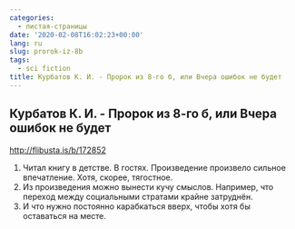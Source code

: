 ```yaml
---
categories:
  - листая-страницы
date: '2020-02-08T16:02:23+00:00'
lang: ru
slug: prorok-iz-8b
tags:
  - sci fiction
title: Курбатов К. И. - Пророк из 8-го б, или Вчера ошибок не будет
---
```



## Курбатов К. И. - Пророк из 8-го б, или Вчера ошибок не будет

<http://flibusta.is/b/172852>

<!--more-->

1. Читал книгу в детстве. В гостях. Произведение произвело сильное впечатление. Хотя, скорее, тягостное.
2. Из произведения можно вынести кучу смыслов. Например, что переход между социальными стратами крайне затруднён. 
3. И что нужно постоянно карабкаться вверх, чтобы хотя бы оставаться на месте.
